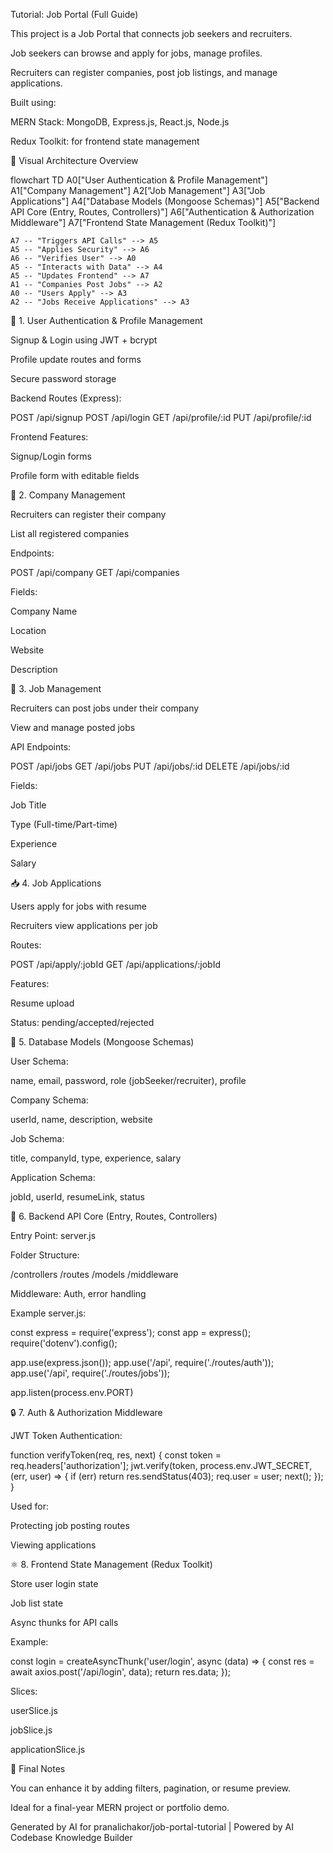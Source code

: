 Tutorial: Job Portal (Full Guide)

This project is a Job Portal that connects job seekers and recruiters.

Job seekers can browse and apply for jobs, manage profiles.

Recruiters can register companies, post job listings, and manage applications.

Built using:

MERN Stack: MongoDB, Express.js, React.js, Node.js

Redux Toolkit: for frontend state management

🧭 Visual Architecture Overview

flowchart TD
    A0["User Authentication & Profile Management"]
    A1["Company Management"]
    A2["Job Management"]
    A3["Job Applications"]
    A4["Database Models (Mongoose Schemas)"]
    A5["Backend API Core (Entry, Routes, Controllers)"]
    A6["Authentication & Authorization Middleware"]
    A7["Frontend State Management (Redux Toolkit)"]

    A7 -- "Triggers API Calls" --> A5
    A5 -- "Applies Security" --> A6
    A6 -- "Verifies User" --> A0
    A5 -- "Interacts with Data" --> A4
    A5 -- "Updates Frontend" --> A7
    A1 -- "Companies Post Jobs" --> A2
    A0 -- "Users Apply" --> A3
    A2 -- "Jobs Receive Applications" --> A3

🔐 1. User Authentication & Profile Management

Signup & Login using JWT + bcrypt

Profile update routes and forms

Secure password storage

Backend Routes (Express):

POST /api/signup
POST /api/login
GET /api/profile/:id
PUT /api/profile/:id

Frontend Features:

Signup/Login forms

Profile form with editable fields

🏢 2. Company Management

Recruiters can register their company

List all registered companies

Endpoints:

POST /api/company
GET /api/companies

Fields:

Company Name

Location

Website

Description

💼 3. Job Management

Recruiters can post jobs under their company

View and manage posted jobs

API Endpoints:

POST /api/jobs
GET /api/jobs
PUT /api/jobs/:id
DELETE /api/jobs/:id

Fields:

Job Title

Type (Full-time/Part-time)

Experience

Salary

📥 4. Job Applications

Users apply for jobs with resume

Recruiters view applications per job

Routes:

POST /api/apply/:jobId
GET /api/applications/:jobId

Features:

Resume upload

Status: pending/accepted/rejected

🧱 5. Database Models (Mongoose Schemas)

User Schema:

name, email, password, role (jobSeeker/recruiter), profile

Company Schema:

userId, name, description, website

Job Schema:

title, companyId, type, experience, salary

Application Schema:

jobId, userId, resumeLink, status

🔌 6. Backend API Core (Entry, Routes, Controllers)

Entry Point: server.js

Folder Structure:

/controllers
/routes
/models
/middleware

Middleware: Auth, error handling

Example server.js:

const express = require('express');
const app = express();
require('dotenv').config();

app.use(express.json());
app.use('/api', require('./routes/auth'));
app.use('/api', require('./routes/jobs'));

app.listen(process.env.PORT)

🔒 7. Auth & Authorization Middleware

JWT Token Authentication:

function verifyToken(req, res, next) {
  const token = req.headers['authorization'];
  jwt.verify(token, process.env.JWT_SECRET, (err, user) => {
    if (err) return res.sendStatus(403);
    req.user = user;
    next();
  });
}

Used for:

Protecting job posting routes

Viewing applications

⚛️ 8. Frontend State Management (Redux Toolkit)

Store user login state

Job list state

Async thunks for API calls

Example:

const login = createAsyncThunk('user/login', async (data) => {
  const res = await axios.post('/api/login', data);
  return res.data;
});

Slices:

userSlice.js

jobSlice.js

applicationSlice.js

🏁 Final Notes

You can enhance it by adding filters, pagination, or resume preview.

Ideal for a final-year MERN project or portfolio demo.

Generated by AI for pranalichakor/job-portal-tutorial | Powered by AI Codebase Knowledge Builder
